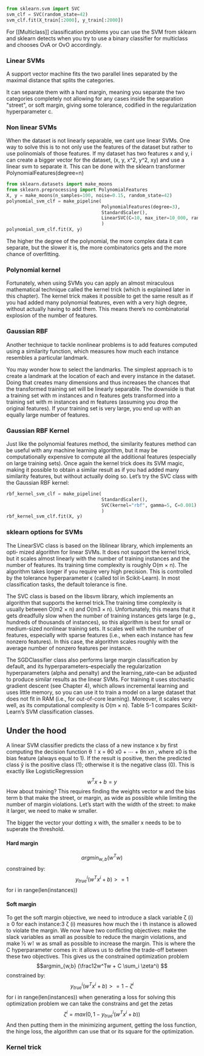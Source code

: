 ```python
from sklearn.svm import SVC
svm_clf = SVC(random_state=42) 
svm_clf.fit(X_train[:2000], y_train[:2000])
```
For [[Multiclass]] classification problems you can use the SVM from sklearn and sklearn detects when you try to use a binary classifier for multiclass and chooses OvA or OvO accordingly.

### Linear SVMs
A support vector machine fits the two parallel lines separated by the maximal distance that splits the categories.

It can separate them with a hard margin, meaning you separate the two categories completely not allowing for any cases inside the separation "street", or soft margin, giving some tolerance, codified in the regularization hyperparameter c.

### Non linear SVMs
When the dataset is not linearly separable, we cant use linear SVMs.
One way to solve this is to not only use the features of the dataset but rather to use polinomials of those features.
If my dataset has two features x and y, i can create a bigger vector for the dataset, (x, y, x^2, y^2, xy) and use a linear svm to separate it. This can be done with the sklearn transformer PolynomialFeatures(degree=n)

```python
from sklearn.datasets import make_moons 
from sklearn.preprocessing import PolynomialFeatures 
X, y = make_moons(n_samples=100, noise=0.15, random_state=42) 
polynomial_svm_clf = make_pipeline(
								   PolynomialFeatures(degree=3), 
								   StandardScaler(), 
								   LinearSVC(C=10, max_iter=10_000, random_state=42) 
								   ) 
polynomial_svm_clf.fit(X, y)
```

The higher the degree of the polynomial, the more complex data it can separate, but the slower it is, the more combinatorics gets and the more chance of overfitting.

### Polynomial kernel

Fortunately, when using SVMs you can apply an almost miraculous mathematical technique called the kernel trick (which is explained later in this chapter). The kernel trick makes it possible to get the same result as if you had added many polynomial features, even with a very high degree, without actually having to add them. This means there’s no combinatorial explosion of the number of features.

### Gaussian RBF

Another technique to tackle nonlinear problems is to add features computed using a similarity function, which measures how much each instance resembles a particular landmark.

You may wonder how to select the landmarks. The simplest approach is to create a landmark at the location of each and every instance in the dataset. Doing that creates many dimensions and thus increases the chances that the transformed training set will be linearly separable. The downside is that a training set with m instances and n features gets transformed into a training set with m instances and m features (assuming you drop the original features). If your training set is very large, you end up with an equally large number of features.

### Gaussian RBF Kernel
Just like the polynomial features method, the similarity features method can be useful
with any machine learning algorithm, but it may be computationally expensive to
compute all the additional features (especially on large training sets). Once again the
kernel trick does its SVM magic, making it possible to obtain a similar result as if you had added many similarity features, but without actually doing so. Let’s try the SVC
class with the Gaussian RBF kernel:

```python
rbf_kernel_svm_clf = make_pipeline(
								   StandardScaler(), 
								   SVC(kernel="rbf", gamma=5, C=0.001)
								   ) 
rbf_kernel_svm_clf.fit(X, y)
```

### sklearn options for SVMs
The LinearSVC class is based on the liblinear library, which implements an opti‐
mized algorithm for linear SVMs. It does not support the kernel trick, but it scales
almost linearly with the number of training instances and the number of features.
Its training time complexity is roughly O(m × n). The algorithm takes longer if you
require very high precision. This is controlled by the tolerance hyperparameter ϵ
(called tol in Scikit-Learn). In most classification tasks, the default tolerance is fine.

The SVC class is based on the libsvm library, which implements an algorithm that
supports the kernel trick.The training time complexity is usually between O(m2 ×
n) and O(m3 × n). Unfortunately, this means that it gets dreadfully slow when the
number of training instances gets large (e.g., hundreds of thousands of instances), so
this algorithm is best for small or medium-sized nonlinear training sets. It scales well
with the number of features, especially with sparse features (i.e., when each instance
has few nonzero features). In this case, the algorithm scales roughly with the average
number of nonzero features per instance.

The SGDClassifier class also performs large margin classification by default, and its
hyperparameters–especially the regularization hyperparameters (alpha and penalty)
and the learning_rate–can be adjusted to produce similar results as the linear
SVMs. For training it uses stochastic gradient descent (see Chapter 4), which allows
incremental learning and uses little memory, so you can use it to train a model on
a large dataset that does not fit in RAM (i.e., for out-of-core learning). Moreover, it
scales very well, as its computational complexity is O(m × n). Table 5-1 compares
Scikit-Learn’s SVM classification classes.

## Under the hood
A linear SVM classifier predicts the class of a new instance x by first computing the decision function θ ⊺ x = θ0 x0 + ⋯ + θn xn , where x0 is the bias feature (always equal to 1). If the result is positive, then the predicted class ŷ is the positive class (1); otherwise it is the negative class (0). This is exactly like LogisticRegression
$$w^Tx + b = y$$
How about training? This requires finding the weights vector w and the bias term b that make the street, or margin, as wide as possible while limiting the number of margin violations. Let’s start with the width of the street: to make it larger, we need to make w smaller.

The bigger the vector your dotting x with, the smaller x needs to be to superate the threshold.
#### Hard margin
$$argmin_{w,b} (w^Tw) $$
constrained by:
$$y_{true}^i(w^Tx^i+b) >= 1$$ for i in range(len(instances))

#### Soft margin
To get the soft margin objective, we need to introduce a slack variable ζ (i) ≥ 0 for each instance:3 ζ (i) measures how much the i th instance is allowed to violate the margin. We now have two conflicting objectives: make the slack variables as small as possible to reduce the margin violations, and make ½ w⊺ w as small as possible to increase the margin. This is where the C hyperparameter comes in: it allows us to define the trade-off between these two objectives. This gives us the constrained optimization problem
$$argmin_{w,b} (\frac12w^Tw + C \sum_i \zeta^i) $$
constrained by:
$$y_{true}^i(w^Tx^i+b) >= 1 - \zeta^i$$ for i in range(len(instances))
when generating a loss for solving this optimization problem we can take the constrains and get the zetas
$$\zeta^i = max(0, 1 - y_{true}^i(w^Tx^i+b))$$
	And then putting them in the minimizing argument, getting the loss function, the hinge loss, the algorithm can use that or its square for the optimization.
### Kernel trick

